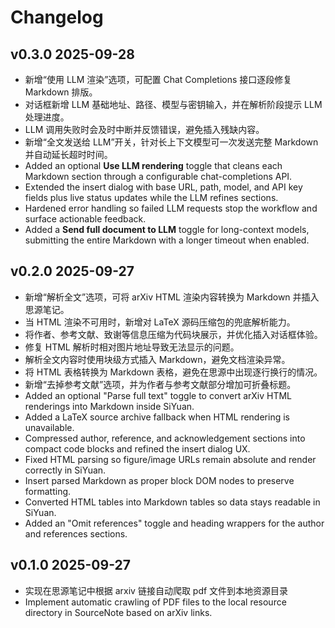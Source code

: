# Changelog

## v0.3.0 2025-09-28

* 新增“使用 LLM 渲染”选项，可配置 Chat Completions 接口逐段修复 Markdown 排版。
* 对话框新增 LLM 基础地址、路径、模型与密钥输入，并在解析阶段提示 LLM 处理进度。
* LLM 调用失败时会及时中断并反馈错误，避免插入残缺内容。
* 新增“全文发送给 LLM”开关，针对长上下文模型可一次发送完整 Markdown 并自动延长超时时间。
* Added an optional **Use LLM rendering** toggle that cleans each Markdown section through a configurable chat-completions API.
* Extended the insert dialog with base URL, path, model, and API key fields plus live status updates while the LLM refines sections.
* Hardened error handling so failed LLM requests stop the workflow and surface actionable feedback.
* Added a **Send full document to LLM** toggle for long-context models, submitting the entire Markdown with a longer timeout when enabled.

## v0.2.0 2025-09-27

* 新增“解析全文”选项，可将 arXiv HTML 渲染内容转换为 Markdown 并插入思源笔记。
* 当 HTML 渲染不可用时，新增对 LaTeX 源码压缩包的兜底解析能力。
* 将作者、参考文献、致谢等信息压缩为代码块展示，并优化插入对话框体验。
* 修复 HTML 解析时相对图片地址导致无法显示的问题。
* 解析全文内容时使用块级方式插入 Markdown，避免文档渲染异常。
* 将 HTML 表格转换为 Markdown 表格，避免在思源中出现逐行换行的情况。
* 新增“去掉参考文献”选项，并为作者与参考文献部分增加可折叠标题。
* Added an optional "Parse full text" toggle to convert arXiv HTML renderings into Markdown inside SiYuan.
* Added a LaTeX source archive fallback when HTML rendering is unavailable.
* Compressed author, reference, and acknowledgement sections into compact code blocks and refined the insert dialog UX.
* Fixed HTML parsing so figure/image URLs remain absolute and render correctly in SiYuan.
* Insert parsed Markdown as proper block DOM nodes to preserve formatting.
* Converted HTML tables into Markdown tables so data stays readable in SiYuan.
* Added an "Omit references" toggle and heading wrappers for the author and references sections.

## v0.1.0 2025-09-27

* 实现在思源笔记中根据 arxiv 链接自动爬取 pdf 文件到本地资源目录
* Implement automatic crawling of PDF files to the local resource directory in SourceNote based on arXiv links.